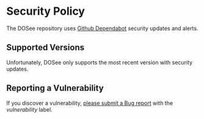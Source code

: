 # Security Policy

The DOSee repository uses [Github Dependabot](https://docs.github.com/en/github/administering-a-repository/keeping-your-actions-up-to-date-with-github-dependabot#about-github-dependabot-version-updates-for-actions) security updates and alerts.

## Supported Versions

Unfortunately, DOSee only supports the most recent version with
security updates.

## Reporting a Vulnerability

If you discover a vulnerability, [please submit a Bug report](https://github.com/bengarrett/DOSee/issues/new?assignees=bengarrett&labels=vulnerability&template=bug_report.md&title=%5BBUG%5D) with the _vulnerability_ label.
